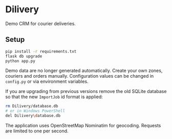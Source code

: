 # Dilivery

Demo CRM for courier deliveries.

## Setup

```bash
pip install -r requirements.txt
flask db upgrade
python app.py
```

Demo data are no longer generated automatically. Create your own zones, couriers and orders manually. Configuration values can be changed in `config.py` or via environment variables.

If you are upgrading from previous versions remove the old SQLite database so that the new
`ImportJob` id format is applied:

```bash
rm Dilivery/database.db
# or in Windows PowerShell
del Dilivery\database.db
```

The application uses OpenStreetMap Nominatim for geocoding. Requests are limited to one per second.
